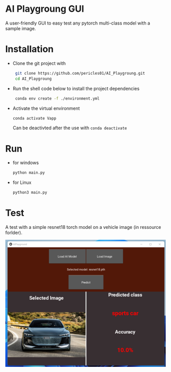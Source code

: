 # AI Playgroung GUI
A user-friendly GUI to easy test any pytorch multi-class model with a sample image.

# Installation

- Clone the git project with 
  ```bash 
   git clone https://github.com/pericles01/AI_Playgroung.git
   cd AI_Playgroung
  ```
- Run the shell code below to install the project dependencies
  ```bash
   conda env create -f ./environment.yml
  ```
- Activate the virtual environment
    ```bash
    conda activate Vapp
    ```
    Can be deactivted after the use with ``conda deactivate``
# Run
- for windows
    ```bash
    python main.py
    ```
- for Linux
    ```bash
    python3 main.py
    ```
# Test
A test with a simple resnet18 torch model on a vehicle image (in ressource forlder).

![Test image](./ressource/test.png)
